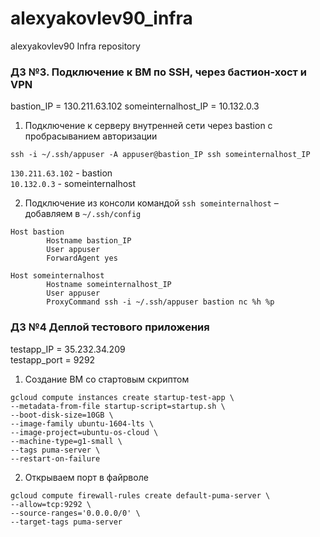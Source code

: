 # alexyakovlev90_infra
alexyakovlev90 Infra repository


### ДЗ №3. Подключение к ВМ по SSH, через бастион-хост и VPN

bastion_IP = 130.211.63.102
someinternalhost_IP = 10.132.0.3

1. Подключение к серверу внутренней сети через bastion с пробрасыванием авторизации
```$xslt
ssh -i ~/.ssh/appuser -A appuser@bastion_IP ssh someinternalhost_IP
```
`130.211.63.102` - bastion  
`10.132.0.3` - someinternalhost


2. Подключение из консоли командой `ssh someinternalhost` –
добавляем в `~/.ssh/config`
```$xslt
Host bastion
        Hostname bastion_IP
        User appuser
        ForwardAgent yes

Host someinternalhost
        Hostname someinternalhost_IP
        User appuser
        ProxyCommand ssh -i ~/.ssh/appuser bastion nc %h %p
```


### ДЗ №4 Деплой тестового приложения

testapp_IP = 35.232.34.209  
testapp_port = 9292

1. Создание ВМ со стартовым скриптом
```
gcloud compute instances create startup-test-app \
--metadata-from-file startup-script=startup.sh \
--boot-disk-size=10GB \
--image-family ubuntu-1604-lts \
--image-project=ubuntu-os-cloud \
--machine-type=g1-small \
--tags puma-server \
--restart-on-failure
```

2. Открываем порт в файрволе
```
gcloud compute firewall-rules create default-puma-server \
--allow=tcp:9292 \
--source-ranges='0.0.0.0/0' \
--target-tags puma-server
```



